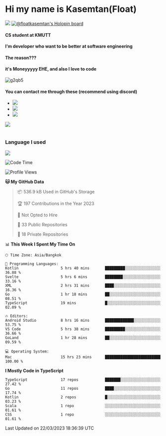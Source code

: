 # Hi my name is Kasemtan(Float)
![](https://64.media.tumblr.com/9c2a8f831efe8da556ffbf89cebb52c9/b86c1ab833a37e32-93/s1280x1920/d000dc22f75df64be2bc150f5fa69c4f6df6bb07.gifv)
[![@floatkasemtan's Holopin board](https://holopin.me/floatkasemtan)](https://holopin.io/@floatkasemtan)
#### CS student at KMUTT
#### I'm developer who want to be better at software engineering
#### The reason???
#### it's Moneyyyyy EHE, and also I love to code
![g2qb5](https://user-images.githubusercontent.com/69688279/175812510-9235eaf7-72f7-40d3-b163-56efa9aa5c6b.gif)

#### You can contact me through these (recommend using discord)
- [![](https://img.shields.io/badge/Discord-5865F2?logo=Discord&logoColor=white)](https://discordapp.com/users/278155096225742848)
- [![](https://img.shields.io/badge/Facebook-1877F2?logo=facebook&logoColor=white)](https://www.facebook.com/float.teavasirichokchai/)
- [![](https://img.shields.io/badge/linkedin-0A66C2?logo=linkedin&logoColor=white)](https://www.linkedin.com/in/kasemtan-teavasirichokchai-975531227/)

[![](https://github-readme-stats.vercel.app/api?username=FloatKasemtan&show_icons=true&theme=nightowl)]()
#
### Language I used
[![](https://github-readme-stats.vercel.app/api/top-langs/?username=FloatKasemtan&layout=compact&theme=nightowl)]()
<!--START_SECTION:waka-->
![Code Time](http://img.shields.io/badge/Code%20Time-1%2C033%20hrs%2050%20mins-blue)

![Profile Views](http://img.shields.io/badge/Profile%20Views-6-blue)

**🐱 My GitHub Data** 

> 📦 536.9 kB Used in GitHub's Storage 
 > 
> 🏆 197 Contributions in the Year 2023
 > 
> 🚫 Not Opted to Hire
 > 
> 📜 33 Public Repositories 
 > 
> 🔑 18 Private Repositories 
 > 
📊 **This Week I Spent My Time On** 

```text
🕑︎ Time Zone: Asia/Bangkok

💬 Programming Languages: 
Kotlin                   5 hrs 40 mins       █████████░░░░░░░░░░░░░░░░   36.88 % 
Svelte                   5 hrs 6 mins        ████████░░░░░░░░░░░░░░░░░   33.16 % 
XML                      2 hrs 31 mins       ████░░░░░░░░░░░░░░░░░░░░░   16.36 % 
Go                       1 hr 18 mins        ██░░░░░░░░░░░░░░░░░░░░░░░   08.51 % 
TypeScript               19 mins             █░░░░░░░░░░░░░░░░░░░░░░░░   02.09 % 

🔥 Editors: 
Android Studio           8 hrs 16 mins       █████████████░░░░░░░░░░░░   53.75 % 
VS Code                  5 hrs 38 mins       █████████░░░░░░░░░░░░░░░░   36.66 % 
GoLand                   1 hr 28 mins        ██░░░░░░░░░░░░░░░░░░░░░░░   09.59 % 

💻 Operating System: 
Mac                      15 hrs 23 mins      █████████████████████████   100.00 % 
```

**I Mostly Code in TypeScript** 

```text
TypeScript               17 repos            ███████░░░░░░░░░░░░░░░░░░   27.42 % 
Go                       11 repos            ████░░░░░░░░░░░░░░░░░░░░░   17.74 % 
Kotlin                   2 repos             █░░░░░░░░░░░░░░░░░░░░░░░░   03.23 % 
Scala                    1 repo              ░░░░░░░░░░░░░░░░░░░░░░░░░   01.61 % 
CSS                      1 repo              ░░░░░░░░░░░░░░░░░░░░░░░░░   01.61 % 
```




 Last Updated on 22/03/2023 18:36:39 UTC
<!--END_SECTION:waka-->
<!--
**FloatKasemtan/FloatKasemtan** is a ✨ _special_ ✨ repository because its `README.md` (this file) appears on your GitHub profile.

Here are some ideas to get you started:

- 🔭 I’m currently working on ...
- 🌱 I’m currently learning ...
- 👯 I’m looking to collaborate on ...
- 🤔 I’m looking for help with ...
- 💬 Ask me about ...
- 📫 How to reach me: ...
- 😄 Pronouns: ...
- ⚡ Fun fact: ...
-->
